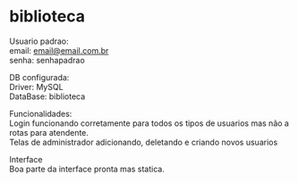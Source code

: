 # biblioteca

Usuario padrao:<br>
  email: email@email.com.br<br>
  senha: senhapadrao<p>

DB configurada:<br>
  Driver: MySQL<br>
  DataBase: biblioteca
  
Funcionalidades:<br>
  Login funcionando corretamente para todos os tipos de usuarios mas não a rotas para atendente.<br>
  Telas de administrador adicionando, deletando e criando novos usuarios
  
Interface<br>
  Boa parte da interface pronta mas statica.
